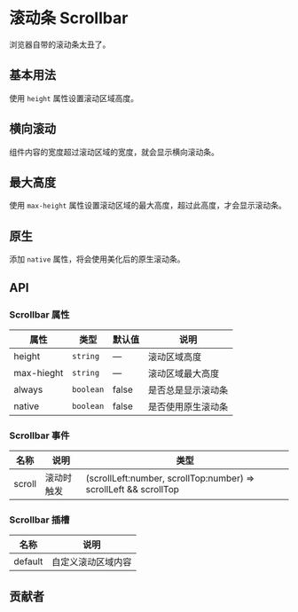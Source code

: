 # 滚动条 Scrollbar
浏览器自带的滚动条太丑了。


## 基本用法
使用 `height` 属性设置滚动区域高度。
<demo src="./src/scrollbar/basic.vue"/>


## 横向滚动
组件内容的宽度超过滚动区域的宽度，就会显示横向滚动条。
<demo src="./src/scrollbar/horizontal.vue"/>


## 最大高度
使用 `max-height` 属性设置滚动区域的最大高度，超过此高度，才会显示滚动条。
<demo src="./src/scrollbar/maxheight.vue"/>


## 原生
添加 `native` 属性，将会使用美化后的原生滚动条。
<demo src="./src/scrollbar/native.vue"/>


## API

### Scrollbar 属性
| 属性 | 类型 | 默认值 | 说明 |
| --- | --- | --- | --- |
| height | `string` | — | 滚动区域高度 |
| max-hieght | `string` | — | 滚动区域最大高度 |
| always | `boolean` | false | 是否总是显示滚动条 |
| native | `boolean` | false | 是否使用原生滚动条 |

### Scrollbar 事件
| 名称 | 说明 | 类型 |
| --- | --- | --- |
| scroll | 滚动时触发 | (scrollLeft:number, scrollTop:number) => scrollLeft && scrollTop |

### Scrollbar 插槽
| 名称 | 说明 |
| --- | --- |
| default | 自定义滚动区域内容 |


## 贡献者
<member></member>